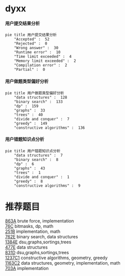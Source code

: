 # dyxx

<!-- tabs:start -->



#### **用户提交结果分析**

```mermaid
pie title 用户提交结果分析
    "Accepted" :  52
    "Rejected" :  0
    "Wrong answer" :  30
    "Runtime error" :  10
    "Time limit exceeded" :  4
    "Memory limit exceeded" :  2
    "Compilation error" :  2
    "Partial" :  0
```

#### **用户做题类型偏好分析**

```mermaid
pie title 用户做题类型偏好分析
    "data structures" :  128
    "binary search" :  133
    "dp" :  159
    "graphs" :  33
    "trees" :  40
    "divide and conquer" :  7
    "greedy" :  149
    "constructive algorithms" :  136
```
#### **用户错题知识点分析**

```mermaid
pie title 用户错题知识点分析
    "data structures" :  7
    "binary search" :  8
    "dp" :  6
    "graphs" :  43
    "trees" :  1
    "divide and conquer" :  1
    "greedy" :  8
    "constructive algorithms" :  9
```



<!-- tabs:end -->
# 推荐题目
[863A](https://codeforces.com/contest/863/problem/A)		brute force,
                        implementation		  
[76C](https://codeforces.com/contest/76/problem/C)		bitmasks,
                        dp,
                        math		  
[251B](https://codeforces.com/contest/251/problem/B)		implementation,
                        math		  
[762E](https://codeforces.com/contest/762/problem/E)		binary search,
                        data structures		  
[1384E](https://codeforces.com/contest/1384/problem/E)		dsu,graphs,sortings,trees		  
[477E](https://codeforces.com/contest/477/problem/E)		data structures		  
[831D](https://codeforces.com/contest/831/problem/D)		dsu,graphs,sortings,trees		  
[1237C1](https://codeforces.com/contest/1237C/problem/1)		constructive algorithms,
                        geometry,
                        greedy		  
[1163C2](https://codeforces.com/contest/1163C/problem/2)		data structures,
                        geometry,
                        implementation,
                        math		  
[703A](https://codeforces.com/contest/703/problem/A)		implementation		  
